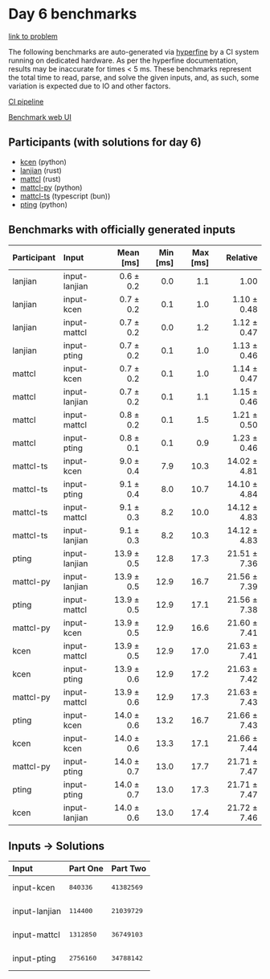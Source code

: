 # Day 6 benchmarks

[link to problem](https://adventofcode.com/2023/day/6)

The following benchmarks are auto-generated via
[hyperfine](https://github.com/sharkdp/hyperfine) by a CI system running on
dedicated hardware. As per the hyperfine documentation, results may be
inaccurate for times < 5 ms. These benchmarks represent the total time to read,
parse, and solve the given inputs, and, as such, some variation is expected due
to IO and other factors.

[CI pipeline](http://ci.papercode.net:8080/teams/main/pipelines/aoc2023)

[Benchmark web UI](https://aoc.ancalagon.black)


## Participants (with solutions for day 6)

- [kcen](https://github.com/kcen/aoc2023) (python)
- [lanjian](https://github.com/lanjian/aoc-2023) (rust)
- [mattcl](https://github.com/mattcl/aoc2023) (rust)
- [mattcl-py](https://github.com/mattcl/aoc2023-py) (python)
- [mattcl-ts](https://github.com/mattcl/aoc2023-js) (typescript (bun))
- [pting](https://github.com/pting/aoc2023) (python)


## Benchmarks with officially generated inputs

| Participant | Input | Mean [ms] | Min [ms] | Max [ms] | Relative |
|:---|:---|---:|---:|---:|---:|
| lanjian | input-lanjian | 0.6 ± 0.2 | 0.0 | 1.1 | 1.00 |
| lanjian | input-kcen | 0.7 ± 0.2 | 0.1 | 1.0 | 1.10 ± 0.48 |
| lanjian | input-mattcl | 0.7 ± 0.2 | 0.0 | 1.2 | 1.12 ± 0.47 |
| lanjian | input-pting | 0.7 ± 0.2 | 0.1 | 1.0 | 1.13 ± 0.46 |
| mattcl | input-kcen | 0.7 ± 0.2 | 0.1 | 1.0 | 1.14 ± 0.47 |
| mattcl | input-lanjian | 0.7 ± 0.2 | 0.1 | 1.1 | 1.15 ± 0.46 |
| mattcl | input-mattcl | 0.8 ± 0.2 | 0.1 | 1.5 | 1.21 ± 0.50 |
| mattcl | input-pting | 0.8 ± 0.1 | 0.1 | 0.9 | 1.23 ± 0.46 |
| mattcl-ts | input-kcen | 9.0 ± 0.4 | 7.9 | 10.3 | 14.02 ± 4.81 |
| mattcl-ts | input-pting | 9.1 ± 0.4 | 8.0 | 10.7 | 14.10 ± 4.84 |
| mattcl-ts | input-mattcl | 9.1 ± 0.3 | 8.2 | 10.0 | 14.12 ± 4.83 |
| mattcl-ts | input-lanjian | 9.1 ± 0.3 | 8.2 | 10.3 | 14.12 ± 4.83 |
| pting | input-lanjian | 13.9 ± 0.5 | 12.8 | 17.3 | 21.51 ± 7.36 |
| mattcl-py | input-lanjian | 13.9 ± 0.5 | 12.9 | 16.7 | 21.56 ± 7.39 |
| pting | input-mattcl | 13.9 ± 0.5 | 12.9 | 17.1 | 21.56 ± 7.38 |
| mattcl-py | input-kcen | 13.9 ± 0.5 | 12.9 | 16.6 | 21.60 ± 7.41 |
| kcen | input-mattcl | 13.9 ± 0.5 | 12.9 | 17.0 | 21.63 ± 7.41 |
| kcen | input-pting | 13.9 ± 0.6 | 12.9 | 17.2 | 21.63 ± 7.42 |
| mattcl-py | input-mattcl | 13.9 ± 0.6 | 12.9 | 17.3 | 21.63 ± 7.43 |
| pting | input-kcen | 14.0 ± 0.6 | 13.2 | 16.7 | 21.66 ± 7.43 |
| kcen | input-kcen | 14.0 ± 0.6 | 13.3 | 17.1 | 21.66 ± 7.44 |
| mattcl-py | input-pting | 14.0 ± 0.7 | 13.0 | 17.7 | 21.71 ± 7.47 |
| pting | input-pting | 14.0 ± 0.7 | 13.0 | 17.3 | 21.71 ± 7.47 |
| kcen | input-lanjian | 14.0 ± 0.6 | 13.0 | 17.4 | 21.72 ± 7.46 |


## Inputs -> Solutions

| Input | Part One | Part Two |
|:---|:---|:---|
|input-kcen|<pre>840336</pre>|<pre>41382569</pre>|
|input-lanjian|<pre>114400</pre>|<pre>21039729</pre>|
|input-mattcl|<pre>1312850</pre>|<pre>36749103</pre>|
|input-pting|<pre>2756160</pre>|<pre>34788142</pre>|